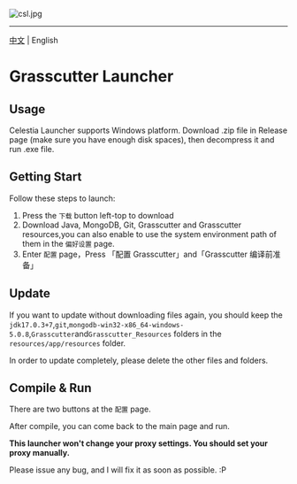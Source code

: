 ![csl.jpg](https://s2.loli.net/2022/05/14/7ajYoZDTyxrgRsN.jpg)

------------

[中文](https://github.com/KL-kirito/CelestiaLauncher/blob/master/README.md) | English

# Grasscutter Launcher

## Usage
Celestia Launcher supports Windows platform.
Download .zip file in Release page (make sure you have enough disk spaces), then decompress it and run .exe file.


## Getting Start
Follow these steps to launch:
1. Press the `下载` button left-top to download
2. Download Java, MongoDB, Git, Grasscutter and Grasscutter resources,you can also enable to use the system environment path of them in the `偏好设置` page.
3. Enter `配置` page，Press 「配置 Grasscutter」and「Grasscutter 编译前准备」


## Update

If you want to update without downloading files again, you should keep the `jdk17.0.3+7`,`git`,`mongodb-win32-x86_64-windows-5.0.8`,`Grasscutter`and`Grasscutter_Resources` folders in the `resources/app/resources` folder.

In order to update completely, please delete the other files and folders.

## Compile & Run

There are two buttons at the `配置` page.

After compile, you can come back to the main page and run.

**This launcher won't change your proxy settings. You should set your proxy manually.**

Please issue any bug, and I will fix it as soon as possible. :P
